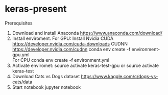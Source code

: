 # keras-present
Prerequisites
1. Download and install Anaconda https://www.anaconda.com/download/
2. Install enviroment. 
For GPU:
  Install Nvidia CUDA https://developer.nvidia.com/cuda-downloads
  CUDNN https://developer.nvidia.com/cudnn
  conda env create -f environment-gpu.yml  
For CPU
  conda env create -f environment.yml
3. Activate enviromet:
source activate keras-test-gpu
or
source activate keras-test
4. Download Cats vs Dogs dataset
https://www.kaggle.com/c/dogs-vs-cats/data
5. Start notebook 
jupyter notebook
